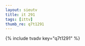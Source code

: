 ```yaml
--- 
layout: sieutv
title: it 291
tags: [ittv]
thumb_re: q7t1291
---
```

{% include tvadv key="q7t1291" %} 
